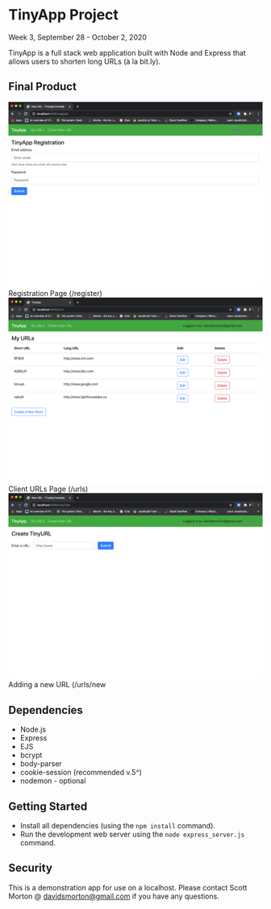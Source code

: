 # TinyApp Project 
Week 3, September 28 - October 2, 2020

TinyApp is a full stack web application built with Node and Express that allows users to shorten long URLs (à la bit.ly).

## Final Product

!["Registration Page (/register)"](https://github.com/davidsmorton/tinyapp/blob/master/docs/:register_page.png)
Registration Page (/register)
!["Client URLs Page (/urls)"](https://github.com/davidsmorton/tinyapp/blob/master/docs/:urls_page.png)
Client URLs Page (/urls)
!["Adding a new URL (/urls/new"](https://github.com/davidsmorton/tinyapp/blob/master/docs/:urls:new_page.png)
Adding a new URL (/urls/new

## Dependencies

- Node.js
- Express
- EJS
- bcrypt
- body-parser
- cookie-session (recommended v.5^)
- nodemon - optional

## Getting Started

- Install all dependencies (using the `npm install` command).
- Run the development web server using the `node express_server.js` command.

## Security
This is a demonstration app for use on a localhost. Please contact Scott Morton @ davidsmorton@gmail.com if you have any questions. 

